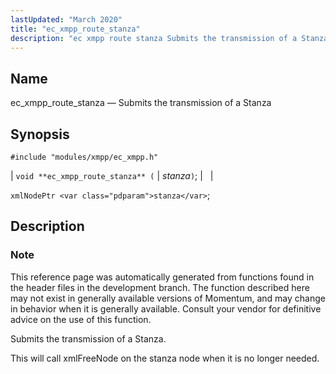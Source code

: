 ```yaml
---
lastUpdated: "March 2020"
title: "ec_xmpp_route_stanza"
description: "ec xmpp route stanza Submits the transmission of a Stanza void ec xmpp route stanza stanza xml Node Ptr stanza This reference page was automatically generated from functions found in the header files in the development branch The function described here may not exist in generally available versions of Momentum..."
---
```


<a name="apis.ec_xmpp_route_stanza"></a> 
## Name

ec_xmpp_route_stanza — Submits the transmission of a Stanza

## Synopsis

`#include "modules/xmpp/ec_xmpp.h"`

| `void **ec_xmpp_route_stanza** (` | <var class="pdparam">stanza</var>`)`; |   |

`xmlNodePtr <var class="pdparam">stanza</var>`;<a name="idp64600528"></a> 
## Description

### Note

This reference page was automatically generated from functions found in the header files in the development branch. The function described here may not exist in generally available versions of Momentum, and may change in behavior when it is generally available. Consult your vendor for definitive advice on the use of this function.

Submits the transmission of a Stanza.

This will call xmlFreeNode on the stanza node when it is no longer needed.